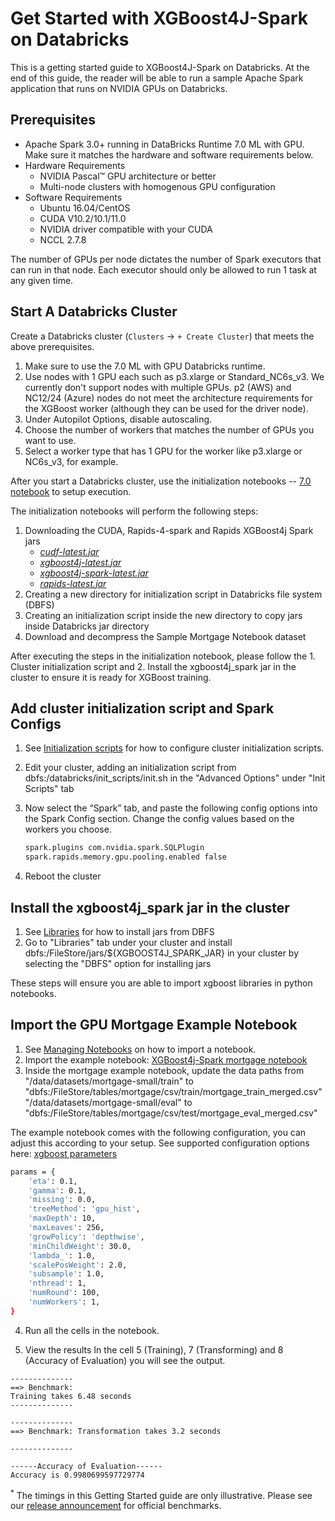 Get Started with XGBoost4J-Spark on Databricks
======================================================

This is a getting started guide to XGBoost4J-Spark on Databricks. At the end of this guide, the reader will be able to run a sample Apache Spark application that runs on NVIDIA GPUs on Databricks.

Prerequisites
-------------

* Apache Spark 3.0+ running in DataBricks Runtime 7.0 ML with GPU.  Make sure it matches the hardware and software requirements below.
* Hardware Requirements
  * NVIDIA Pascal™ GPU architecture or better
  * Multi-node clusters with homogenous GPU configuration
* Software Requirements
  * Ubuntu 16.04/CentOS
  * CUDA V10.2/10.1/11.0
  * NVIDIA driver compatible with your CUDA
  * NCCL 2.7.8

The number of GPUs per node dictates the number of Spark executors that can run in that node. Each executor should only be allowed to run 1 task at any given time.

Start A Databricks Cluster
--------------------------

Create a Databricks cluster (`Clusters` -> `+ Create Cluster`) that meets the above prerequisites.

1. Make sure to use the 7.0 ML with GPU Databricks runtime.
2. Use nodes with 1 GPU each such as p3.xlarge or Standard\_NC6s\_v3. We currently don't support nodes with multiple GPUs.  p2 (AWS) and NC12/24 (Azure) nodes do not meet the architecture requirements for the XGBoost worker (although they can be used for the driver node).  
3. Under Autopilot Options, disable autoscaling.
4. Choose the number of workers that matches the number of GPUs you want to use.
5. Select a worker type that has 1 GPU for the worker like p3.xlarge or NC6s_v3, for example.

After you start a Databricks cluster, use the initialization notebooks -- [7.0 notebook](/getting-started-guides/csp/databricks/init-notebook-for-rapids-spark-xgboost-on-databricks-gpu-7.0-ml.ipynb
) to setup execution.

The initialization notebooks will perform the following steps:

1. Downloading the CUDA, Rapids-4-spark and Rapids XGBoost4j Spark jars
    * [*cudf-latest.jar*](https://repo1.maven.org/maven2/ai/rapids/cudf/21.06.1/)
    * [*xgboost4j-latest.jar*](https://repo1.maven.org/maven2/com/nvidia/xgboost4j_3.0/1.3.0-0.1.0/)
    * [*xgboost4j-spark-latest.jar*](https://repo1.maven.org/maven2/com/nvidia/xgboost4j-spark_3.0/1.3.0-0.1.0/)
    * [*rapids-latest.jar*](https://repo1.maven.org/maven2/com/nvidia/rapids-4-spark_2.12/21.06.0/)
2. Creating a new directory for initialization script in Databricks file system (DBFS)
3. Creating an initialization script inside the new directory to copy jars inside Databricks jar directory
4. Download and decompress the Sample Mortgage Notebook dataset

After executing the steps in the initialization notebook, please follow the 1. Cluster initialization script and 2. Install the xgboost4j_spark jar in the cluster to ensure it is ready for XGBoost training.

Add cluster initialization script and Spark Configs
---------------------------

1. See [Initialization scripts](https://docs.databricks.com/user-guide/clusters/init-scripts.html) for how to configure cluster initialization scripts.
2. Edit your cluster, adding an initialization script from dbfs:/databricks/init_scripts/init.sh in the "Advanced Options" under "Init Scripts" tab
3. Now select the “Spark” tab, and paste the following config options into the Spark Config section. Change the config values based on the workers you choose.

    ``` bash
    spark.plugins com.nvidia.spark.SQLPlugin
    spark.rapids.memory.gpu.pooling.enabled false
    ```

4. Reboot the cluster

Install the xgboost4j_spark jar in the cluster
---------------------------

1. See [Libraries](https://docs.databricks.com/user-guide/libraries.html) for how to install jars from DBFS
2. Go to "Libraries" tab under your cluster and install dbfs:/FileStore/jars/${XGBOOST4J_SPARK_JAR} in your cluster by selecting the "DBFS" option for installing jars

These steps will ensure you are able to import xgboost libraries in python notebooks.

Import the GPU Mortgage Example Notebook
---------------------------

1. See [Managing Notebooks](https://docs.databricks.com/user-guide/notebooks/notebook-manage.html) on how to import a notebook.
2. Import the example notebook: [XGBoost4j-Spark mortgage notebook](/examples/notebooks/python/mortgage-gpu.ipynb)
3. Inside the mortgage example notebook, update the data paths from 
"/data/datasets/mortgage-small/train" to "dbfs:/FileStore/tables/mortgage/csv/train/mortgage_train_merged.csv"
"/data/datasets/mortgage-small/eval" to "dbfs:/FileStore/tables/mortgage/csv/test/mortgage_eval_merged.csv"

The example notebook comes with the following configuration, you can adjust this according to your setup.
See supported configuration options here: [xgboost parameters](/examples/app-parameters/supported_xgboost_parameters_python.md)

``` bash
params = { 
    'eta': 0.1,
    'gamma': 0.1,
    'missing': 0.0,
    'treeMethod': 'gpu_hist',
    'maxDepth': 10, 
    'maxLeaves': 256,
    'growPolicy': 'depthwise',
    'minChildWeight': 30.0,
    'lambda_': 1.0,
    'scalePosWeight': 2.0,
    'subsample': 1.0,
    'nthread': 1,
    'numRound': 100,
    'numWorkers': 1,
}
```

4. Run all the cells in the notebook.

5. View the results
In the cell 5 (Training), 7 (Transforming) and 8 (Accuracy of Evaluation) you will see the output.

```
--------------
==> Benchmark: 
Training takes 6.48 seconds
--------------

--------------
==> Benchmark: Transformation takes 3.2 seconds

--------------

------Accuracy of Evaluation------
Accuracy is 0.9980699597729774

```

<sup>*</sup> The timings in this Getting Started guide are only illustrative. Please see our [release announcement](https://medium.com/rapids-ai/nvidia-gpus-and-apache-spark-one-step-closer-2d99e37ac8fd) for official benchmarks.
